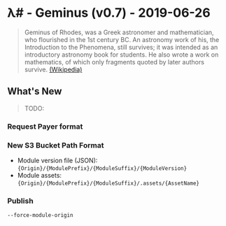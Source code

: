 # λ# - Geminus (v0.7) - 2019-06-26

> Geminus of Rhodes, was a Greek astronomer and mathematician, who flourished in the 1st century BC. An astronomy work of his, the Introduction to the Phenomena, still survives; it was intended as an introductory astronomy book for students. He also wrote a work on mathematics, of which only fragments quoted by later authors survive. [(Wikipedia)](https://en.wikipedia.org/wiki/Geminus)

## What's New

> TODO:

### Request Payer format

### New S3 Bucket Path Format

* Module version file (JSON): `{Origin}/{ModulePrefix}/{ModuleSuffix}/{ModuleVersion}`
* Module assets: `{Origin}/{ModulePrefix}/{ModuleSuffix}/.assets/{AssetName}`

### Publish

`--force-module-origin`